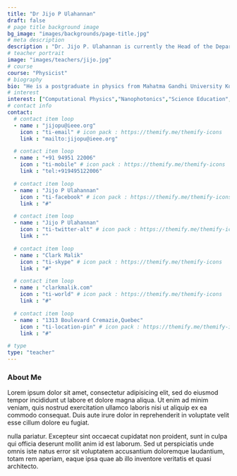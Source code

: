 ```yaml
---
title: "Dr Jijo P Ulahannan"
draft: false
# page title background image
bg_image: "images/backgrounds/page-title.jpg"
# meta description
description : "Dr. Jijo P. Ulahannan is currently the Head of the Department of Physics at Government College Kasaragod."
# teacher portrait
image: "images/teachers/jijo.jpg"
# course
course: "Physicist"
# biography
bio: "He is a postgraduate in physics from Mahatma Gandhi University Kottayam. He has a PhD from the Cochin University of Science &amp; Technology. His interests are in theoretical and computational physics, education, science communication, open data &amp; information science, and education technology. He was a Short Term Visitor Fellow at the Homi Bhabha Centre for Science Education at TIFR Mumbai. He has been a TED Fellow since 2009 and is involved in two multidisciplinary collectives at present - one on documenting the COVID-19 pandemic in Kerala and the other on Innovation &amp; Product Development for Agriculture. He has been a member of a few curriculum development committees  at the state school and higher education. He has expertise in developing online learning platforms from scratch."
# interest
interest: ["Computational Physics","Nanophotonics","Science Education","Open Data"]
# contact info
contact:
  # contact item loop
  - name : "jijopu@ieee.org"
    icon : "ti-email" # icon pack : https://themify.me/themify-icons
    link : "mailto:jijopu@ieee.org"

  # contact item loop
  - name : "+91 94951 22006"
    icon : "ti-mobile" # icon pack : https://themify.me/themify-icons
    link : "tel:+919495122006"

  # contact item loop
  - name : "Jijo P Ulahannan"
    icon : "ti-facebook" # icon pack : https://themify.me/themify-icons
    link : "#"

  # contact item loop
  - name : "Jijo P Ulahannan"
    icon : "ti-twitter-alt" # icon pack : https://themify.me/themify-icons
    link : ""

  # contact item loop
  - name : "Clark Malik"
    icon : "ti-skype" # icon pack : https://themify.me/themify-icons
    link : "#"

  # contact item loop
  - name : "clarkmalik.com"
    icon : "ti-world" # icon pack : https://themify.me/themify-icons
    link : "#"

  # contact item loop
  - name : "1313 Boulevard Cremazie,Quebec"
    icon : "ti-location-pin" # icon pack : https://themify.me/themify-icons
    link : "#"

# type
type: "teacher"
---
```


### About Me

Lorem ipsum dolor sit amet, consectetur adipisicing elit, sed do eiusmod tempor incididunt ut
labore et dolore magna aliqua. Ut enim ad minim veniam, quis nostrud exercitation ullamco laboris nisi ut aliquip ex ea commodo consequat. Duis aute irure dolor in reprehenderit in voluptate velit esse cillum dolore eu fugiat.

nulla pariatur. Excepteur sint occaecat cupidatat non proident, sunt in culpa qui officia deserunt mollit
anim id est laborum. Sed ut perspiciatis unde omnis iste natus error sit voluptatem accusantium doloremque
laudantium, totam rem aperiam, eaque ipsa quae ab illo inventore veritatis et quasi architecto.